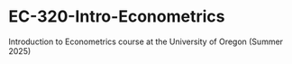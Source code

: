 # EC-320-Intro-Econometrics
Introduction to Econometrics course at the University of Oregon (Summer 2025)
